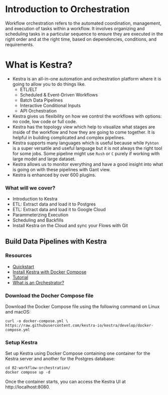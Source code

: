 # Introduction to Orchestration
Workflow orchestration refers to the automated coordination, management, and execution of tasks within a workflow. It involves organizing and scheduling tasks in a particular sequence to ensure they are executed in the right order and at the right time, based on dependencies, conditions, and requirements.

# What is Kestra?
- Kestra is an all-in-one automation and orchestration platform where it is going to allow you to do things like.
    - ETL/ELT
    - Scheduled & Event-Driven Workflows
    - Batch Data Pipelines
    - Interactive Conditional Inputs
    - API Orchestration
- Kestra gives us flexibility on how we control the workflows with options: no code, low code or full code. 
- Kestra has the topology view which help to visualize what stages are inside of the workflow and how they are going to come together. It is helpful in building complicated and complex pipelines.
- Kestra supports many languages which is useful because while `Pyhton` is a super versatile and useful language but it is not always the right tool for some jobs. Some pipeline might use `Rush` or `C` purely if working with large model and large dataset.
- Kestra allows us to monitor everything and have a good insight into what is going on with these pipelines with Gant view.
- Kestra is enhanced by over 600 plugins.

### What will we cover?
- Introduction to Kestra
- ETL: Extract data and load it to Postgres
- ETL: Extract data and load it to Google Cloud
- Parammeterzing Execution
- Scheduling and Backfills
- Install Kestra on the Cloud and sync your Flows with Git

## Build Data Pipelines with Kestra
### Resources
- [Quickstart](https://kestra.io/docs/getting-started/quickstart)
- [Install Kestra with Docker Compose](https://kestra.io/docs/installation/docker-compose)
- [Tutorial](https://kestra.io/docs/getting-started/tutorial)
- [What is an Orchestrator?](https://kestra.io/blogs/2024-09-18-what-is-an-orchestrator)

### Download the Docher Compose file
Download the Docker Compose file using the following command on Linux and macOS:
```
curl -o docker-compose.yml \
https://raw.githubusercontent.com/kestra-io/kestra/develop/docker-compose.yml
```

### Setup Kestra
Set up Kestra using Docker Compose containing one container for the Kestra server and another for the Postgres database:
```
cd 02-workflow-orchestration/
docker compose up -d
```
Once the container starts, you can access the Kestra UI at http://localhost:8080.